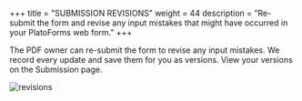 +++
title = "SUBMISSION REVISIONS"
weight = 44
description = "Re-submit the form and revise any input mistakes that might have occurred in your PlatoForms web form."
+++

The PDF owner can re-submit the form to revise any input mistakes. We record every update and save them for you as versions. View your versions on the Submission page.


![revisions](/images/revisions.png)



